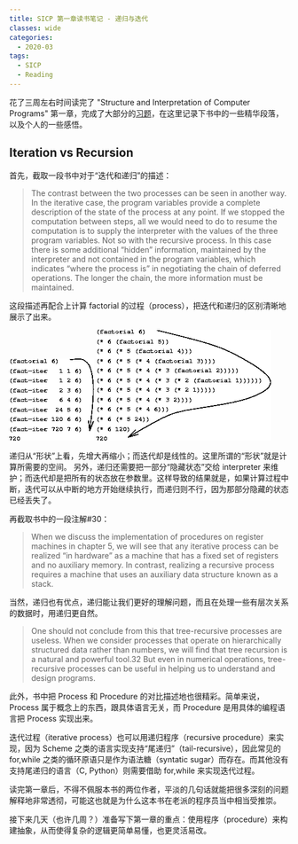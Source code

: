 ```yaml
---
title: SICP 第一章读书笔记 - 递归与迭代
classes: wide
categories:
  - 2020-03
tags:
  - SICP
  - Reading
---
```


花了三周左右时间读完了 "Structure and Interpretation of Computer Programs" 第一章，完成了大部分的[习题](https://github.com/xiez/SICP-exercises)，在这里记录下书中的一些精华段落，以及个人的一些感悟。

## Iteration vs Recursion

首先，截取一段书中对于“迭代和递归”的描述：

> The contrast between the two processes can be seen in another way. In the iterative case, the program variables provide a complete description of the state of the process at any point. If we stopped the computation between steps, all we would need to do to resume the computation is to supply the interpreter with the values of the three program variables. Not so with the recursive process. In this case there is some additional “hidden” information, maintained by the interpreter and not contained in the program variables, which indicates “where the process is” in negotiating the chain of deferred operations. The longer the chain, the more information must be maintained.

这段描述再配合上计算 factorial 的过程（process），把迭代和递归的区别清晰地展示了出来。

![iterative](https://raw.githubusercontent.com/xiez/xiez.github.io/master/assets/images/2020/03/iterative.gif "iterative process")
![recursive](https://raw.githubusercontent.com/xiez/xiez.github.io/master/assets/images/2020/03/recursive.gif "recursive process")

递归从“形状”上看，先增大再缩小；而迭代却是线性的。这里所谓的“形状”就是计算所需要的空间。
另外，递归还需要把一部分“隐藏状态”交给 interpreter 来维护；而迭代却是把所有的状态放在参数里。这样导致的结果就是，如果计算过程中断，迭代可以从中断的地方开始继续执行，而递归则不行，因为那部分隐藏的状态已经丢失了。

再截取书中的一段注解#30：

> When we discuss the implementation of procedures on register machines in chapter 5, we will see that any iterative process can be realized “in hardware” as a machine that has a fixed set of registers and no auxiliary memory. In contrast, realizing a recursive process requires a machine that uses an auxiliary data structure known as a stack.

当然，递归也有优点，递归能让我们更好的理解问题，而且在处理一些有层次关系的数据时，用递归更自然。

> One should not conclude from this that tree-recursive processes are useless. When we consider processes that operate on hierarchically structured data rather than numbers, we will find that tree recursion is a natural and powerful tool.32 But even in numerical operations, tree-recursive processes can be useful in helping us to understand and design programs.

此外，书中把 Process 和 Procedure 的对比描述地也很精彩。简单来说，Process 属于概念上的东西，跟具体语言无关，而 Procedure 是用具体的编程语言把 Process 实现出来。

迭代过程（iterative process）也可以用递归程序（recursive procedure）来实现，因为 Scheme 之类的语言实现支持“尾递归”（tail-recursive），因此常见的 for,while 之类的循环原语只是作为语法糖（syntatic sugar）而存在。而其他没有支持尾递归的语言（C, Python）则需要借助 for,while 来实现迭代过程。

读完第一章后，不得不佩服本书的两位作者，平淡的几句话就能把很多深刻的问题解释地非常透彻，可能这也就是为什么这本书在老派的程序员当中相当受推崇。

接下来几天（也许几周？）准备写下第一章的重点：使用程序（procedure）来构建抽象，从而使得复杂的逻辑更简单易懂，也更灵活易改。
